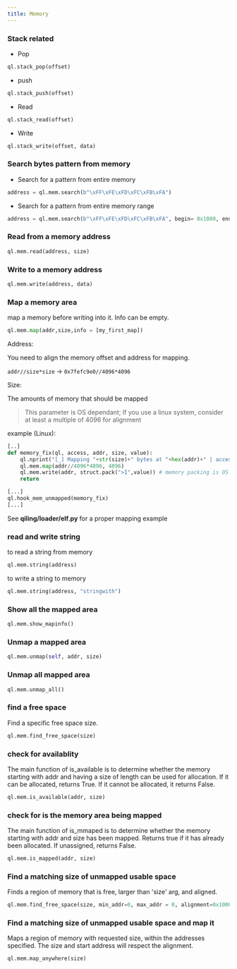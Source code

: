 ```yaml
---
title: Memory
---
```

### Stack related
- Pop
```python
ql.stack_pop(offset)
```

- push
```python
ql.stack_push(offset)
```

- Read
```python
ql.stack_read(offset)
```

- Write
```python
ql.stack_write(offset, data)
```

### Search bytes pattern from memory
- Search for a pattern from entire memory
```python
address = ql.mem.search(b"\xFF\xFE\xFD\xFC\xFB\xFA")
```
- Search for a pattern from entire memory range
```python
address = ql.mem.search(b"\xFF\xFE\xFD\xFC\xFB\xFA", begin= 0x1000, end= 0x2000)
```

### Read from a memory address
```python
ql.mem.read(address, size)
```

### Write to a memory address
```python
ql.mem.write(address, data)
```

### Map a memory area
map a memory before writing into it. Info can be empty.
```python
ql.mem.map(addr,size,info = [my_first_map])
```

Address:

You need to align the memory offset and address for mapping.

`addr//size*size` -> `0x7fefc9e0//4096*4096`

Size:

The amounts of memory that should be mapped

> This parameter is OS dependant; If you use a linux system, consider at least a multiple of 4096 for alignment


example (Linux):
```python
[..]
def memory_fix(ql, access, addr, size, value):
    ql.nprint("[_] Mapping "+str(size)+" bytes at "+hex(addr)+" | access: "+ str(access)+" | value: "+ str(value))
    ql.mem.map(addr//4096*4096, 4096)
    ql.mem.write(addr, struct.pack(">I",value)) # memory packing is OS dependant
    return 

[...]
ql.hook_mem_unmapped(memory_fix)
[...]
```

See **qiling/loader/elf.py** for a proper mapping example

### read and write string
to read a string from memory
```python
ql.mem.string(address)
```

to write a string to memory
```python
ql.mem.string(address, "stringwith")
```

### Show all the mapped area
```python
ql.mem.show_mapinfo()
```

### Unmap a mapped area
```python
ql.mem.unmap(self, addr, size) 
```

### Unmap all mapped area
```python
ql.mem.unmap_all()
```

### find a free space
Find a specific free space size.
```python
ql.mem.find_free_space(size)
```    

### check for availablity
The main function of is_available is to determine 
whether the memory starting with addr and having a size of length can be used for allocation.
If it can be allocated, returns True.
If it cannot be allocated, it returns False.
```python
ql.mem.is_available(addr, size)
```

### check for is the memory area being mapped
The main function of is_mmaped is to determine  whether the memory starting with addr and size has been mapped.
Returns true if it has already been allocated. If unassigned, returns False.
```python
ql.mem.is_mapped(addr, size)
```

### Find a matching size of unmapped usable space
Finds a region of memory that is free, larger than 'size' arg, and aligned.
```python
ql.mem.find_free_space(size, min_addr=0, max_addr = 0, alignment=0x10000)
```

### Find a matching size of unmapped usable space and map it
Maps a region of memory with requested size, within the addresses specified. The size and start address will respect the alignment.
```python
ql.mem.map_anywhere(size)
```
